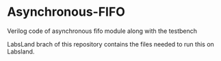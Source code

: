 # Asynchronous-FIFO
Verilog code of asynchronous fifo module along with the testbench



LabsLand brach of this repository contains the files needed to run this on Labsland.
